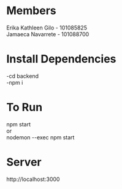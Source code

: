 # Members
Erika Kathleen Gilo - 101085825  
Jamaeca Navarrete - 101088700

# Install Dependencies
-cd backend  
-npm i

# To Run
npm start  
or  
nodemon --exec npm start

# Server
http://localhost:3000

